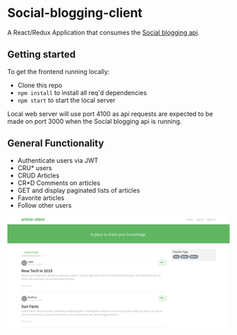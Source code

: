 # Social-blogging-client

A React/Redux Application that consumes the [Social blogging api](https://github.com/shawnhugginsjr/Social-blogging-client).

## Getting started

To get the frontend running locally:

- Clone this repo
- `npm install` to install all req'd dependencies
- `npm start` to start the local server

Local web server will use port 4100 as api requests are expected to be made on port 3000 when the Social blogging api is running.

## General Functionality

- Authenticate users via JWT
- CRU* users 
- CRUD Articles
- CR*D Comments on articles
- GET and display paginated lists of articles
- Favorite articles
- Follow other users


![home page](https://github.com/shawnhugginsjr/Social-blogging-client/blob/master/Readme_images/Home.png)
